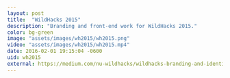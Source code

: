 ```yaml
---
layout: post
title:  "WildHacks 2015"
description: "Branding and front-end work for WildHacks 2015."
color: bg-green
image: "assets/images/wh2015/wh2015.png"
video: "assets/images/wh2015/wh2015.mp4"
date: 2016-02-01 19:15:04 -0600
uid: wh2015
external: https://medium.com/nu-wildhacks/wildhacks-branding-and-identity-design-of-a-hackathon-5fdcb0b5aa92#.atuxm7ldf
---
```

